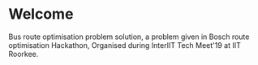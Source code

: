 # Welcome

Bus route optimisation problem solution, a problem given in Bosch route optimisation Hackathon, Organised during InterIIT Tech Meet'19 at IIT Roorkee.
